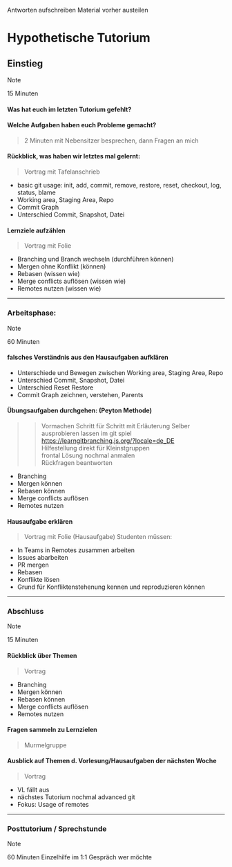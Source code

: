 Antworten aufschreiben
Material vorher austeilen

# Hypothetische Tutorium
## Einstieg
> [!NOTE]
> 15 Minuten

#### Was hat euch im letzten Tutorium gefehlt? 
#### Welche Aufgaben haben euch Probleme gemacht?
> 2 Minuten mit Nebensitzer besprechen, dann Fragen an mich
#### Rückblick, was haben wir letztes mal gelernt:
> Vortrag mit Tafelanschrieb
- basic git usage: init, add, commit, remove, restore, reset, checkout, log, status, blame
- Working area, Staging Area, Repo
- Commit Graph
- Unterschied Commit, Snapshot, Datei

#### Lernziele aufzählen
> Vortrag mit Folie
-   Branching und Branch wechseln (durchführen können)
-   Mergen ohne Konflikt (können)
-   Rebasen (wissen wie)
-   Merge conflicts auflösen (wissen wie)
-   Remotes nutzen (wissen wie)

--------------------------------------------------

### Arbeitsphase:
> [!NOTE]
> 60 Minuten
#### falsches Verständnis aus den Hausaufgaben aufklären
- Unterschiede und Bewegen zwischen Working area, Staging Area, Repo
- Unterschied Commit, Snapshot, Datei
- Unterschied Reset Restore
- Commit Graph zeichnen, verstehen, Parents

#### Übungsaufgaben durchgehen: (Peyton Methode)
>> Vormachen Schritt für Schritt mit Erläuterung
 Selber ausprobieren lassen im git spiel https://learngitbranching.js.org/?locale=de_DE   
 Hilfestellung direkt für Kleinstgruppen  
 frontal Lösung nochmal anmalen  
 Rückfragen beantworten  
>>
- Branching
- Mergen können
- Rebasen können
- Merge conflicts auflösen
- Remotes nutzen

#### Hausaufgabe erklären
> Vortrag mit Folie (Hausaufgabe)
Studenten müssen:
- In Teams in Remotes zusammen arbeiten
- Issues abarbeiten
- PR mergen
- Rebasen
- Konflikte lösen
- Grund für Konfliktenstehenung kennen und reproduzieren können

----------------------------------------------------------
### Abschluss
> [!NOTE]
> 15 Minuten
#### Rückblick über Themen
> Vortrag
- Branching
- Mergen können
- Rebasen können
- Merge conflicts auflösen
- Remotes nutzen

#### Fragen sammeln zu Lernzielen 
> Murmelgruppe
#### Ausblick auf Themen d. Vorlesung/Hausaufgaben der nächsten Woche
> Vortrag
- VL fällt aus
- nächstes Tutorium nochmal advanced git
- Fokus: Usage of remotes
----------------------------------------------------------
### Posttutorium / Sprechstunde
> [!NOTE]
> 60 Minuten
Einzelhilfe im 1:1 Gespräch wer möchte
